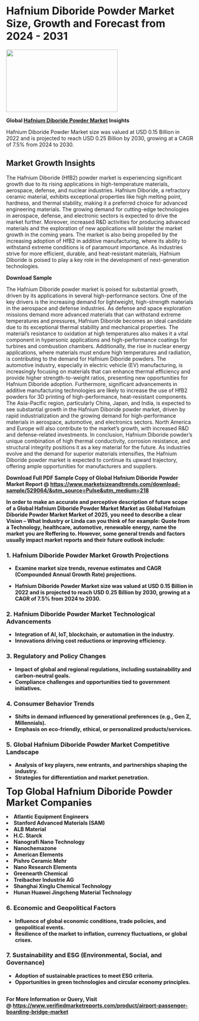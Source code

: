 <H1>Hafnium Diboride Powder Market Size, Growth and Forecast from 2024 - 2031</H1><img class="aligncenter size-medium wp-image-584254" src="https://thirdeyenews.in/wp-content/uploads/2024/09/Global-Market-Research-300x168.jpeg" alt="" width="300" height="168" /><p><strong>Global&nbsp;<a href="https://www.marketsizeandtrends.com/download-sample/529064/&amp;utm_source=Pulse&amp;utm_medium=218">Hafnium Diboride Powder Market</a> Insights</strong></p><p>Hafnium Diboride Powder Market size was valued at USD 0.15 Billion in 2022 and is projected to reach USD 0.25 Billion by 2030, growing at a CAGR of 7.5% from 2024 to 2030.</p><p><h2>Market Growth Insights</h2> <p>The Hafnium Diboride (HfB2) powder market is experiencing significant growth due to its rising applications in high-temperature materials, aerospace, defense, and nuclear industries. Hafnium Diboride, a refractory ceramic material, exhibits exceptional properties like high melting point, hardness, and thermal stability, making it a preferred choice for advanced engineering materials. The growing demand for cutting-edge technologies in aerospace, defense, and electronic sectors is expected to drive the market further. Moreover, increased R&D activities for producing advanced materials and the exploration of new applications will bolster the market growth in the coming years. The market is also being propelled by the increasing adoption of HfB2 in additive manufacturing, where its ability to withstand extreme conditions is of paramount importance. As industries strive for more efficient, durable, and heat-resistant materials, Hafnium Diboride is poised to play a key role in the development of next-generation technologies.</p> <p><strong>Download Sample</strong></p> <p>The Hafnium Diboride powder market is poised for substantial growth, driven by its applications in several high-performance sectors. One of the key drivers is the increasing demand for lightweight, high-strength materials in the aerospace and defense industries. As defense and space exploration missions demand more advanced materials that can withstand extreme temperatures and pressures, Hafnium Diboride becomes an ideal candidate due to its exceptional thermal stability and mechanical properties. The material’s resistance to oxidation at high temperatures also makes it a vital component in hypersonic applications and high-performance coatings for turbines and combustion chambers. Additionally, the rise in nuclear energy applications, where materials must endure high temperatures and radiation, is contributing to the demand for Hafnium Diboride powders. The automotive industry, especially in electric vehicle (EV) manufacturing, is increasingly focusing on materials that can enhance thermal efficiency and provide higher strength-to-weight ratios, presenting new opportunities for Hafnium Diboride adoption. Furthermore, significant advancements in additive manufacturing technologies are likely to increase the use of HfB2 powders for 3D printing of high-performance, heat-resistant components. The Asia-Pacific region, particularly China, Japan, and India, is expected to see substantial growth in the Hafnium Diboride powder market, driven by rapid industrialization and the growing demand for high-performance materials in aerospace, automotive, and electronics sectors. North America and Europe will also contribute to the market’s growth, with increased R&D and defense-related investments. In conclusion, Hafnium Diboride powder’s unique combination of high thermal conductivity, corrosion resistance, and structural integrity positions it as a key material for the future. As industries evolve and the demand for superior materials intensifies, the Hafnium Diboride powder market is expected to continue its upward trajectory, offering ample opportunities for manufacturers and suppliers. <p><strong></p><p><span class=""><strong>Download Full PDF Sample Copy of Global Hafnium Diboride Powder Market Report</strong> @ <a href="https://www.marketsizeandtrends.com/download-sample/529064/&amp;utm_source=Pulse&amp;utm_medium=218" target="_blank">https://www.marketsizeandtrends.com/download-sample/529064/&amp;utm_source=Pulse&amp;utm_medium=218</a></span></p><p>In order to make an accurate and perceptive description of future scope of a Global&nbsp;Hafnium Diboride Powder Market Market as Global&nbsp;Hafnium Diboride Powder Market Market of 2025, you need to describe a clear Vision &ndash; What Industry or Linda can you think of for example: Quote from a Technology, healthcare, automotive, renewable energy, name the market you are Reffering to. However, some general trends and factors usually impact market reports and their future outlook include:</p><h3>1.&nbsp;<strong>Hafnium Diboride Powder Market Growth Projections</strong></h3><ul><li>Examine market size trends, revenue estimates and CAGR (Compounded Annual Growth Rate) projections.</li><li><p>Hafnium Diboride Powder Market size was valued at USD 0.15 Billion in 2022 and is projected to reach USD 0.25 Billion by 2030, growing at a CAGR of 7.5% from 2024 to 2030.</p></li></ul><h3>2.&nbsp;<strong>Hafnium Diboride Powder Market Technological Advancements</strong></h3><ul><li>Integration of AI, IoT, blockchain, or automation in the industry.</li><li>Innovations driving cost reductions or improving efficiency.</li></ul><h3>3.&nbsp;<strong>Regulatory and Policy Changes</strong></h3><ul><li>Impact of global and regional regulations, including sustainability and carbon-neutral goals.</li><li>Compliance challenges and opportunities tied to government initiatives.</li></ul><h3>4.&nbsp;<strong>Consumer Behavior Trends</strong></h3><ul><li>Shifts in demand influenced by generational preferences (e.g., Gen Z, Millennials).</li><li>Emphasis on eco-friendly, ethical, or personalized products/services.</li></ul><h3>5.&nbsp;<strong>Global Hafnium Diboride Powder Market Competitive Landscape</strong></h3><ul><li>Analysis of key players, new entrants, and partnerships shaping the industry.</li><li>Strategies for differentiation and market penetration.</li></ul><p data-pm-slice="1 1 []"><span style="color: inherit; font-family: inherit; font-size: 25px;">Top Global Hafnium Diboride Powder Market Companies</span></p><div class="" data-test-id=""><p><li>Atlantic Equipment Engineers</li><li> Stanford Advanced Materials (SAM)</li><li> ALB Material</li><li> H.C. Starck</li><li> Nanografi Nano Technology</li><li> Nanochemazone</li><li> American Elements</li><li> Pishro Ceramic Mehr</li><li> Nano Research Elements</li><li> Greenearth Chemical</li><li> Treibacher Industrie AG</li><li> Shanghai Xinglu Chemical Technology</li><li> Hunan Huawei Jingcheng Material Technology</li></p></div><h3>6.&nbsp;<strong>Economic and Geopolitical Factors</strong></h3><ul><li>Influence of global economic conditions, trade policies, and geopolitical events.</li><li>Resilience of the market to inflation, currency fluctuations, or global crises.</li></ul><h3>7.&nbsp;<strong>Sustainability and ESG (Environmental, Social, and Governance)</strong></h3><ul><li>Adoption of sustainable practices to meet ESG criteria.</li><li>Opportunities in green technologies and circular economy principles.</li></ul><h2><strong style="font-size: 14px;">For More Information or Query, Visit @&nbsp;</strong><a style="background-color: #ffffff; font-size: 14px;" href="https://www.marketsizeandtrends.com/report/hafnium-diboride-powder-market/" target="_blank">https://www.verifiedmarketreports.com/product/airport-passenger-boarding-bridge-market</a></h2>
